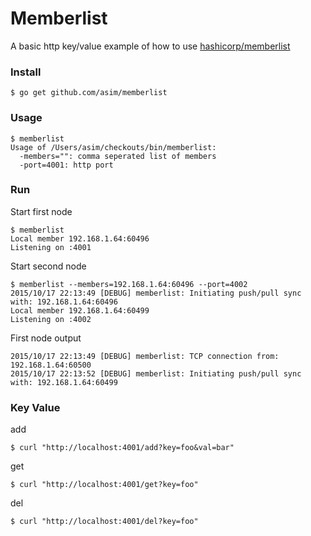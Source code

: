# Memberlist

A basic http key/value example of how to use [hashicorp/memberlist](https://github.com/hashicorp/memberlist)

### Install
```shell
$ go get github.com/asim/memberlist
```

### Usage
```shell
$ memberlist
Usage of /Users/asim/checkouts/bin/memberlist:
  -members="": comma seperated list of members
  -port=4001: http port
```

### Run
Start first node
```shell
$ memberlist
Local member 192.168.1.64:60496
Listening on :4001
```

Start second node
```shell
$ memberlist --members=192.168.1.64:60496 --port=4002
2015/10/17 22:13:49 [DEBUG] memberlist: Initiating push/pull sync with: 192.168.1.64:60496
Local member 192.168.1.64:60499
Listening on :4002
```

First node output
```shell
2015/10/17 22:13:49 [DEBUG] memberlist: TCP connection from: 192.168.1.64:60500
2015/10/17 22:13:52 [DEBUG] memberlist: Initiating push/pull sync with: 192.168.1.64:60499
```

### Key Value

add
```shell
$ curl "http://localhost:4001/add?key=foo&val=bar"
```

get
```shell
$ curl "http://localhost:4001/get?key=foo"
```

del
```shell
$ curl "http://localhost:4001/del?key=foo"
```
